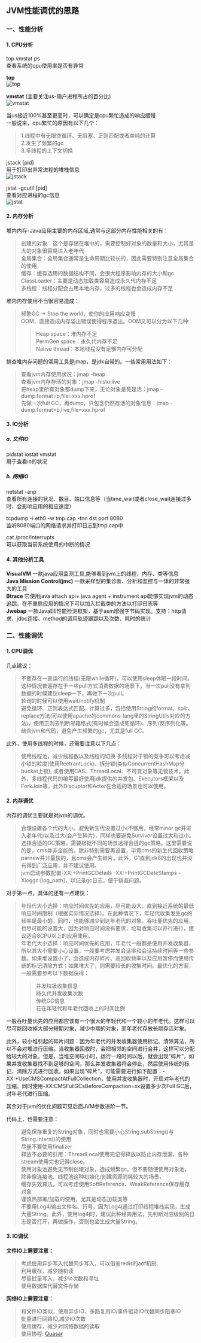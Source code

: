 ## JVM性能调优的思路
 
### 一、性能分析  

#### 1. CPU分析  

top vmstat ps  
查看系统的cpu使用率是否有异常  

**top**  
![top](img/top.png "top")

**vmstat** (主要关注us-用户进程所占的百分比)  
![vmstat](img/vmstat.png "vmstat")

当us接近100%甚至更高时，可以确定是cpu繁忙造成的响应缓慢    
一般说来，cpu繁忙的原因有以下几个：

>1.线程中有无限空循环、无阻塞、正则匹配或者单纯的计算  
>2.发生了频繁的gc  
>3.多线程的上下文切换  

jstack [pid]  
用于打印出异常进程的堆栈信息  
![jstack](img/jstack.png "jstack")  
  
jstat -gcutil [pid]  
查看对应进程的gc信息   
![jstat](img/jstat-gcutil.png "jstat")
  
#### 2. 内存分析  
  
堆内内存-Java应用主要的内存区域,通常与这部分内存性能相关的有：

>创建的对象：这个是存储在堆中的，需要控制好对象的数量和大小，尤其是大的对象很容易进入老年代  
>全局集合：全局集合通常是生命周期比较长的，因此需要特别注意全局集合的使用  
>缓存：缓存选用的数据结构不同，会很大程序影响内存的大小和gc  
>ClassLoader：主要是动态加载类容易造成永久代内存不足  
>多线程：线程分配会占用本地内存，过多的线程也会造成内存不足    
  
堆内内存使用不当很容易造成：

>频繁GC -> Stop the world，使你的应用响应变慢  
>OOM，直接造成内存溢出错误使得程序退出。OOM又可以分为以下几种:  
>>Heap space：堆内存不足  
>>PermGen space：永久代内存不足  
>>Native thread：本地线程没有足够内存可分配  
  
排查堆内存问题的常用工具是jmap，是jdk自带的。一些常用用法如下：  

>查看jvm内存使用状况：jmap -heap  
>查看jvm内存存活的对象：jmap -histo:live  
>把heap里所有对象都dump下来，无论对象是死是活：jmap -dump:format=b,file=xxx.hprof  
>先做一次full GC，再dump，只包含仍然存活的对象信息：jmap -dump:format=b,live,file=xxx.hprof  

#### 3. IO分析  

##### a. 文件IO  

pidstat iostat vmstat  
用于查看io的状况  

##### b. 网络IO  

netstat -anp  
查看所有连接的状况、数目、端口信息等（当time_wait或者close_wait连接过多时，会影响应用的相应速度）  

tcpdump -i eth0 -w tmp.cap -tnn dst port 8080  
监听8080端口的网络请求并打印日志到tmp.cap中  

cat /proc/interrupts  
可以获取当前系统使用的中断的情况  

#### 4. 其他分析工具  
**VisualVM**  一款java应用监测工具,能够看到jvm上的线程、内存、类等信息  
**Java Mission Control(jmc)**  一款采样型的集诊断、分析和监控与一体的非常强大的工具  
**Btrace**  它使用java attach api+ java agent + instrument api能够实现jvm的动态追踪。在不重启应用的情况下可以加入拦截类的方法以打印日志等  
**Jwebap**  一款JavaEE性能检测框架，基于asm增强字节码实现。支持：http请求、jdbc连接、method的调用轨迹跟踪以及次数、耗时的统计

### 二、性能调优  

#### 1. CPU调优
几点建议：  
>不要存在一直运行的线程(无限while循环)，可以使用sleep休眠一段时间。这种情况普遍存在于一些pull方式消费数据的场景下，当一次pull没有拿到数据的时候建议sleep一下，再做下一次pull。  
>轮询的时候可以使用wait/notify机制  
>避免循环、正则表达式匹配、计算过多，包括使用String的format、split、replace方法(可以使用apache的commons-lang里的StringUtils对应的方法)，使用正则去判断邮箱格式(有时候会造成死循环)、序列/反序列化等。  
>结合jvm和代码，避免产生频繁的gc，尤其是full GC。  

此外，使用多线程的时候，还需要注意以下几点：  

>使用线程池，减少线程数以及线程的切换
>多线程对于锁的竞争可以考虑减小锁的粒度(使用ReetrantLock)、拆分锁(类似ConcurrentHashMap分bucket上锁), 或者使用CAS、ThreadLocal、不可变对象等无锁技术。此外，多线程代码的编写最好使用jdk提供的并发包、Executors框架以及ForkJoin等，此外Discuptor和Actor在合适的场景也可以使用。

#### 2. 内存调优
内存的调优主要就是对jvm的调优。

>合理设置各个代的大小。避免新生代设置过小(不够用，经常minor gc并进入老年代)以及过大(会产生碎片)，同样也要避免Survivor设置过大和过小。  
>选择合适的GC策略。需要根据不同的场景选择合适的gc策略。这里需要说的是，cms并非全能的。除非特别需要再设置，毕竟cms的新生代回收策略parnew并非最快的，且cms会产生碎片。此外，G1直到jdk8的出现也并没有得到广泛应用，并不建议使用。  
>jvm启动参数配置-XX:+PrintGCDetails -XX:+PrintGCDateStamps -Xloggc:[log_path]，以记录gc日志，便于排查问题。  

对于第一点，具体的还有一点建议：

>年轻代大小选择：响应时间优先的应用，尽可能设大，直到接近系统的最低响应时间限制（根据实际情况选择）。在此种情况下，年轻代收集发生gc的频率是最小的。同时，也能够减少到达年老代的对象。吞吐量优先的应用，也尽可能的设置大，因为对响应时间没有要求，垃圾收集可以并行进行，建议适合8CPU以上的应用使用。  
>年老代大小选择：响应时间优先的应用，年老代一般都是使用并发收集器，所以其大小需要小心设置，一般要考虑并发会话率和会话持续时间等一些参数。如果堆设置小了，会造成内存碎片、高回收频率以及应用暂停而使用传统的标记清除方式；如果堆大了，则需要较长的收集时间。最优化的方案，一般需要参考以下数据获得：  
>>并发垃圾收集信息  
>>持久代并发收集次数  
>>传统GC信息  
>>花在年轻代和年老代回收上的时间比例  

一般吞吐量优先的应用都应该有一个很大的年轻代和一个较小的年老代。这样可以尽可能回收掉大部分短期对象，减少中期的对象，而年老代存放长期存活对象。

此外，较小堆引起的碎片问题：因为年老代的并发收集器使用标记、清除算法，所以不会对堆进行压缩。当收集器回收时，会把相邻的空间进行合并，这样可以分配给较大的对象。但是，当堆空间较小时，运行一段时间以后，就会出现“碎片”，如果并发收集器找不到足够的空间，那么并发收集器将会停止，然后使用传统的标记、清除方式进行回收。如果出现“碎片”，可能需要进行如下配置：-XX:+UseCMSCompactAtFullCollection，使用并发收集器时，开启对年老代的压缩。同时使用-XX:CMSFullGCsBeforeCompaction=xx设置多少次Full GC后，对年老代进行压缩。

其余对于jvm的优化问题可见后面JVM参数进阶一节。

代码上，也需要注意：

>避免保存重复的String对象，同时也需要小心String.subString()与String.intern()的使用  
>尽量不要使用finalizer  
>释放不必要的引用：ThreadLocal使用完记得释放以防止内存泄漏，各种stream使用完也记得close。    
>使用对象池避免无节制创建对象，造成频繁gc。但不要随便使用对象池，除非像连接池、线程池这种初始化/创建资源消耗较大的场景，  
>缓存失效算法，可以考虑使用SoftReference、WeakReference保存缓存对象  
>谨慎热部署/加载的使用，尤其是动态加载类等  
>不要用Log4j输出文件名、行号，因为Log4j通过打印线程堆栈实现，生成大量String。此外，使用log4j时，建议此种经典用法，先判断对应级别的日志是否打开，再做操作，否则也会生成大量String。  


#### 3. IO调优
**文件IO上需要注意：**

>考虑使用异步写入代替同步写入，可以借鉴redis的aof机制.  
>利用缓存，减少随机读  
>尽量批量写入，减少io次数和寻址  
>使用数据库代替文件存储  

**网络IO上需要注意：**

>和文件IO类似，使用异步IO、多路复用IO/事件驱动IO代替同步阻塞IO  
>批量进行网络IO,减少IO次数  
>使用缓存，减少对网络数据的读取  
>使用协程: [Quasar](http://colobu.com/2016/07/14/Java-Fiber-Quasar/)  